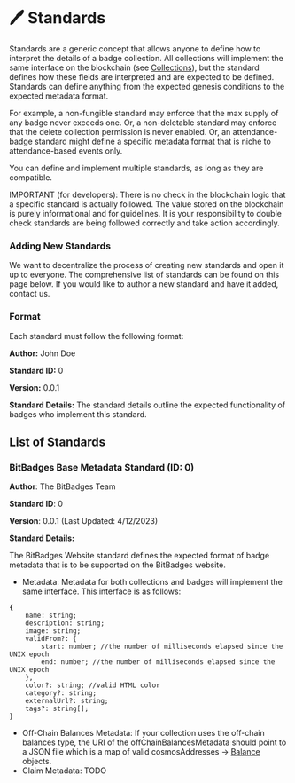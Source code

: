# 🖊 Standards

Standards are a generic concept that allows anyone to define how to interpret the details of a badge collection. All collections will implement the same interface on the blockchain (see [Collections](collections.md)), but the standard defines how these fields are interpreted and are expected to be defined. Standards can define anything from the expected genesis conditions to the expected metadata format.

For example, a non-fungible standard may enforce that the max supply of any badge never exceeds one. Or, a non-deletable standard may enforce that the delete collection permission is never enabled. Or, an attendance-badge standard might define a specific metadata format that is niche to attendance-based events only.&#x20;

You can define and implement multiple standards, as long as they are compatible.

IMPORTANT (for developers): There is no check in the blockchain logic that a specific standard is actually followed. The value stored on the blockchain is purely informational and for guidelines. It is your responsibility to double check standards are being followed correctly and take action accordingly.

### Adding New Standards

We want to decentralize the process of creating new standards and open it up to everyone. The comprehensive list of standards can be found on this page below. If you would like to author a new standard and have it added, contact us.

### Format

Each standard must follow the following format:

**Author:** John Doe

**Standard ID:** 0

**Version:** 0.0.1

**Standard Details:** The standard details outline the expected functionality of badges who implement this standard.



## List of Standards

### BitBadges Base Metadata Standard (ID: 0)

**Author**: The BitBadges Team

**Standard ID**: 0

**Version**: 0.0.1 (Last Updated: 4/12/2023)

**Standard Details:**&#x20;

The BitBadges Website standard defines the expected format of badge metadata that is to be supported on the BitBadges website.&#x20;

* Metadata: Metadata for both collections and badges will implement the same interface. This interface is as follows:

<pre class="language-typescript"><code class="lang-typescript"><strong>{
</strong>    name: string;
    description: string;
    image: string;
    validFrom?: {
        start: number; //the number of milliseconds elapsed since the UNIX epoch
        end: number; //the number of milliseconds elapsed since the UNIX epoch
    },
    color?: string; //valid HTML color
    category?: string;
    externalUrl?: string;
    tags?: string[];
}
</code></pre>

* Off-Chain Balances Metadata: If your collection uses the off-chain balances type, the URI of the offChainBalancesMetadata should point to a JSON file which is a map of valid cosmosAddresses -> [Balance](balances.md) objects.
* Claim Metadata: TODO

